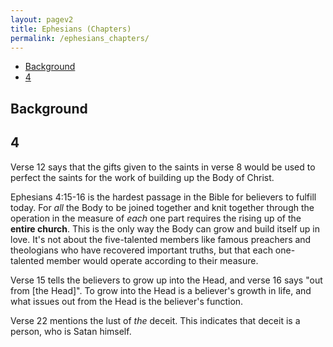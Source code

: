 ```yaml
---
layout: pagev2
title: Ephesians (Chapters)
permalink: /ephesians_chapters/
---
```

- [Background](#background)
- [4](#4)

## Background

## 4

Verse 12 says that the gifts given to the saints in verse 8 would be used to perfect the saints for the work of building up the Body of Christ.

Ephesians 4:15-16 is the hardest passage in the Bible for believers to fulfill today. For *all* the Body to be joined together and knit together through the operation in the measure of *each* one part requires the rising up of the **entire church**. This is the only way the Body can grow and build itself up in love. It's not about the five-talented members like famous preachers and theologians who have recovered important truths, but that each one-talented member would operate according to their measure. 

Verse 15 tells the believers to grow up into the Head, and verse 16 says "out from [the Head]". To grow into the Head is a believer's growth in life, and what issues out from the Head is the believer's function.

Verse 22 mentions the lust of *the* deceit. This indicates that deceit is a person, who is Satan himself.
